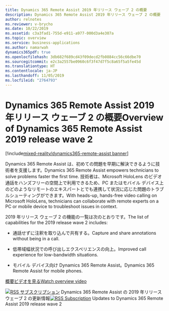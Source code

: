 ```yaml
---
title: Dynamics 365 Remote Assist 2019 年リリース ウェーブ 2 の概要
description: Dynamics 365 Remote Assist 2019 年リリース ウェーブ 2 の概要
author: relnotes
ms.reviewer: v-brycho
ms.date: 10/22/2019
ms.assetid: c3a3fad1-755d-e911-a977-000d3a4e307a
ms.topic: overview
ms.service: business-applications
ms.author: namarwah
dynamics365pdf: true
ms.openlocfilehash: 3db682f689cd43f09decd2fb0884cc56c66dbe70
ms.sourcegitcommit: e2c3a2557be0960c6f3f47d7f5c8a65f5a5fe45d
ms.translationtype: HT
ms.contentlocale: ja-JP
ms.lasthandoff: 11/05/2019
ms.locfileid: "2764793"
---
```

# <a name="overview-of-dynamics-365-remote-assist-2019-release-wave-2"></a><span data-ttu-id="3b13a-103">Dynamics 365 Remote Assist 2019 年リリース ウェーブ 2 の概要</span><span class="sxs-lookup"><span data-stu-id="3b13a-103">Overview of Dynamics 365 Remote Assist 2019 release wave 2</span></span>
[!include[mixed-reality/dynamics365-remote-assist banner](../includes/mixed-reality/dynamics365-remote-assist.md)]

<!--overview start-->
<span data-ttu-id="3b13a-104">Dynamics 365 Remote Assist は、初めての問題を早期に解決できるように技術者を支援します。</span><span class="sxs-lookup"><span data-stu-id="3b13a-104">Dynamics 365 Remote Assist empowers technicians to solve problems faster the first time.</span></span> <span data-ttu-id="3b13a-105">技術者は、Microsoft HoloLens のビデオ通話をハンズフリーの空間上で利用できるため、PC またはモバイル デバイス上のどのようなリモートのエキスパートとでも連携して状況に応じた問題のトラブルシューティングができます。</span><span class="sxs-lookup"><span data-stu-id="3b13a-105">With heads-up, hands-free video calling on Microsoft HoloLens, technicians can collaborate with remote experts on a PC or mobile device to troubleshoot issues in context.</span></span>

<span data-ttu-id="3b13a-106">2019 年リリース ウェーブ 2 の機能の一覧は次のとおりです。</span><span class="sxs-lookup"><span data-stu-id="3b13a-106">The list of capabilities for the 2019 release wave 2 includes:</span></span>

- <span data-ttu-id="3b13a-107">通話せずに注釈を取り込んで共有する。</span><span class="sxs-lookup"><span data-stu-id="3b13a-107">Capture and share annotations without being in a call.</span></span>

- <span data-ttu-id="3b13a-108">低帯域幅状況での呼び出しエクスペリエンスの向上。</span><span class="sxs-lookup"><span data-stu-id="3b13a-108">Improved call experience for low-bandwidth situations.</span></span>

- <span data-ttu-id="3b13a-109">モバイル デバイス向け Dynamics 365 Remote Assist。</span><span class="sxs-lookup"><span data-stu-id="3b13a-109">Dynamics 365 Remote Assist for mobile phones.</span></span>

[<span data-ttu-id="3b13a-110">概要ビデオを見る</span><span class="sxs-lookup"><span data-stu-id="3b13a-110">Watch overview video</span></span>](https://aka.ms/ROGRA19RW2ROV)

<span data-ttu-id="3b13a-111">[![RSS サブスクリプション](/dynamics365-release-plan/media/feed-icon.png "RSS サブスクリプション")](https://docs.microsoft.com/api/search/rss?locale=en-us&$filter=scopes%2Fany(t%3A%20t%20eq%20%27\dynamics365-remote-assist-192%27)) Dynamics 365 Remote Assist の 2019 年リリース ウェーブ 2 の更新情報</span><span class="sxs-lookup"><span data-stu-id="3b13a-111">[![RSS Subscription](/dynamics365-release-plan/media/feed-icon.png "RSS Subscription")](https://docs.microsoft.com/api/search/rss?locale=en-us&$filter=scopes%2Fany(t%3A%20t%20eq%20%27\dynamics365-remote-assist-192%27)) Updates to Dynamics 365 Remote Assist 2019 release wave 2</span></span>
<!--overview end-->